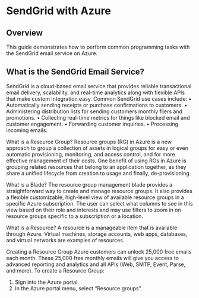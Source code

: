 # SendGrid with Azure

## Overview

This guide demonstrates how to perform common programming tasks with the SendGrid email service on Azure.

## What is the SendGrid Email Service?

SendGrid is a cloud-based email service that provides reliable transactional email delivery, scalability, and real-time analytics along with flexible APIs that make custom integration easy. 
Common SendGrid use cases include:
•	Automatically sending receipts or purchase confirmations to customers.
•	Administering distribution lists for sending customers monthly fliers and promotions.
•	Collecting real-time metrics for things like blocked email and customer engagement.
•	Forwarding customer inquiries.
•	Processing incoming emails.

What is a Resource Group?
Resource groups (RG) in Azure is a new approach to group a collection of assets in logical groups for easy or even automatic provisioning, monitoring, and access control, and for more effective management of their costs. One benefit of using RGs in Azure is grouping related resources that belong to an application together, as they share a unified lifecycle from creation to usage and finally, de-provisioning.

What is a Blade?
The resource group management blade provides a straightforward way to create and manage resource groups. It also provides a flexible customizable, high-level view of available resource groups in a specific Azure subscription. The user can select what columns to see in this view based on their role and interests and may use filters to zoom in on resource groups specific to a subscription or a location.

What is a Resource?
A resource is a manageable item that is available through Azure. Virtual machines, storage accounts, web apps, databases, and virtual networks are examples of resources.



Creating a Resource Group
Azure customers can unlock 25,000 free emails each month. These 25,000 free monthly emails will give you access to advanced reporting and analytics and all APIs (Web, SMTP, Event, Parse, and more). 
To create a Resource Group:
1.	Sign into the Azure portal.
2.	In the Azure portal menu, select “Resource groups”.
